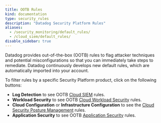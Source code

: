 ```yaml
---
title: OOTB Rules
kind: documentation
type: security_rules
description: "Datadog Security Platform Rules"
aliases:
  - /security_monitoring/default_rules/
  - /cloud_siem/default_rules/
disable_sidebar: true
---
```


Datadog provides out-of-the-box (OOTB) rules to flag attacker techniques and potential misconfigurations so that you can immediately take steps to remediate. Datadog continuously develops new default rules, which are automatically imported into your account.

To filter rules by a specific Security Platform product, click on the following buttons:

- **Log Detection** to see OOTB [Cloud SIEM][1] rules.
- **Workload Security** to see OOTB [Cloud Workload Security][2] rules.
- **Cloud Configuration** or **Infrastructure Configuration** to see the [Cloud Security Posture Management][3] rules.
- **Application Security** to see OOTB [Application Security][4] rules.

[1]: /security_platform/cloud_siem/
[2]: /security_platform/cspm/
[3]: /security_platform/cloud_workload_security/
[4]: /security_platform/application_security/
